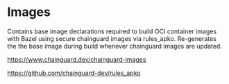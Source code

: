 # Images

Contains base image declarations required to build OCI container images with Bazel
using secure chainguard images via rules_apko. Re-generates the the base image during build
whenever chainguard images are updated.

https://www.chainguard.dev/chainguard-images

https://github.com/chainguard-dev/rules_apko